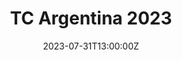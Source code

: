 ---
title: TC Argentina 2023

event: Training Camp Argentina 2023
event_url: https://www.pc-arg.com/tc-arg

location: Universidad Nacional de la Matanza

summary: Competitive programming traning camp in Argentina.
abstract: 

# Talk start and end times.
#   End time can optionally be hidden by prefixing the line with `#`.
date: '2023-07-31T13:00:00Z'
date_end: '2023-08-11T15:00:00Z'
all_day: true
---
